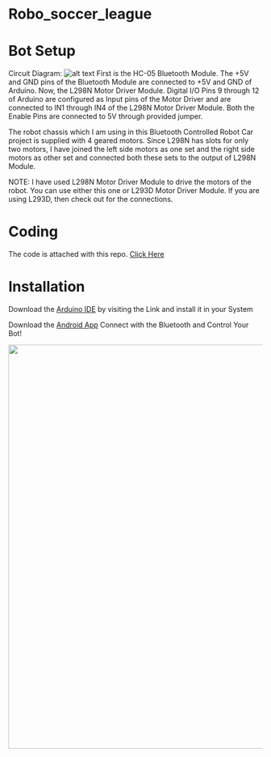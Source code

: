 # Robo_soccer_league


# Bot Setup
Circuit Diagram:
![alt text](https://www.electronicshub.org/wp-content/uploads/2018/08/Bluetooth-Controlled-Robot-using-Arduino-Circuit-Diagram.jpg)
First is the HC-05 Bluetooth Module. The +5V and GND pins of the Bluetooth Module are connected to +5V and GND of Arduino.
Now, the L298N Motor Driver Module. Digital I/O Pins 9 through 12 of Arduino are configured as Input pins of the Motor Driver and are connected to IN1 through IN4 of the L298N Motor Driver Module. Both the Enable Pins are connected to 5V through provided jumper.

The robot chassis which I am using in this Bluetooth Controlled Robot Car project is supplied with 4 geared motors. Since L298N has slots for only two motors, I have joined the left side motors as one set and the right side motors as other set and connected both these sets to the output of L298N Module.


NOTE: I have used L298N Motor Driver Module to drive the motors of the robot. You can use either this one or L293D Motor Driver Module. If you are using L293D, then check out for the connections.

# Coding 
The code is attached with this repo. [Click Here](https://github.com/rahulbiswas12/Robo-soccer/blob/master/Code.ino)

# Installation
Download the [Arduino IDE](https://www.arduino.cc/en/Main/Software) by visiting the Link and install it in your System

Download the [Android App](https://play.google.com/store/apps/details?id=braulio.calle.bluetoothRCcontroller)
Connect with the Bluetooth and Control Your Bot!

<img src="https://raw.githubusercontent.com/rahulbiswas12/Robo-soccer/master/9ec1ce5e-913a-4742-8f09-77370eb90332.jpg" width="800px">
